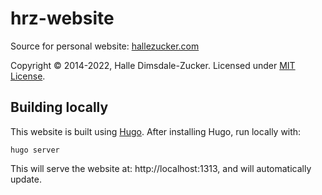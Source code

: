# hrz-website

Source for personal website: [hallezucker.com](https://hallezucker.com)

Copyright © 2014-2022, Halle Dimsdale-Zucker. Licensed under [MIT License](https://raw.githubusercontent.com/hallez/hrz-website/master/LICENSE).

## Building locally

This website is built using [Hugo](https://gohugo.io). After installing Hugo, run locally with:

```
hugo server
```

This will serve the website at: http://localhost:1313, and will automatically update.
